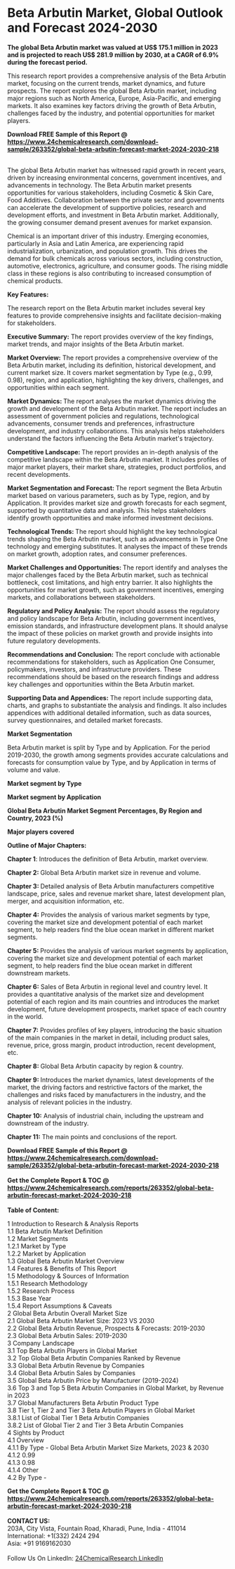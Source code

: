 <h1>Beta Arbutin Market, Global Outlook and Forecast 2024-2030</h1><p><strong>The global Beta Arbutin market was valued at US$ 175.1 million in 2023 and is projected to reach US$ 281.9 million by 2030, at a CAGR of 6.9% during the forecast period.</strong></p><p>
</p><p>This research report provides a comprehensive analysis of the Beta Arbutin market, focusing on the current trends, market dynamics, and future prospects. The report explores the global Beta Arbutin market, including major regions such as North America, Europe, Asia-Pacific, and emerging markets. It also examines key factors driving the growth of Beta Arbutin, challenges faced by the industry, and potential opportunities for market players.</p><div><b>Download FREE Sample of this Report @ 
            <a href="https://www.24chemicalresearch.com/download-sample/263352/global-beta-arbutin-forecast-market-2024-2030-218">
            https://www.24chemicalresearch.com/download-sample/263352/global-beta-arbutin-forecast-market-2024-2030-218</a></b></div><br><p>
</p><p>The global Beta Arbutin market has witnessed rapid growth in recent years, driven by increasing environmental concerns, government incentives, and advancements in technology. The Beta Arbutin market presents opportunities for various stakeholders, including Cosmetic &amp; Skin Care, Food Additives. Collaboration between the private sector and governments can accelerate the development of supportive policies, research and development efforts, and investment in Beta Arbutin market. Additionally, the growing consumer demand present avenues for market expansion.</p><p>
</p><p>
Chemical is an important driver of this industry. Emerging economies, particularly in Asia and Latin America, are experiencing rapid industrialization, urbanization, and population growth. This drives the demand for bulk chemicals across various sectors, including construction, automotive, electronics, agriculture, and consumer goods. The rising middle class in these regions is also contributing to increased consumption of chemical products.</p><p>
<strong>Key Features:</strong></p><p>
The research report on the Beta Arbutin market includes several key features to provide comprehensive insights and facilitate decision-making for stakeholders.</p><p>
<strong>Executive Summary:</strong> The report provides overview of the key findings, market trends, and major insights of the Beta Arbutin market.</p><p>
<strong>Market Overview:</strong> The report provides a comprehensive overview of the Beta Arbutin market, including its definition, historical development, and current market size. It covers market segmentation by Type (e.g., 0.99, 0.98), region, and application, highlighting the key drivers, challenges, and opportunities within each segment.</p><p>
<strong>Market Dynamics: </strong>The report analyses the market dynamics driving the growth and development of the Beta Arbutin market. The report includes an assessment of government policies and regulations, technological advancements, consumer trends and preferences, infrastructure development, and industry collaborations. This analysis helps stakeholders understand the factors influencing the Beta Arbutin market's trajectory.</p><p>
<strong>Competitive Landscape: </strong>The report provides an in-depth analysis of the competitive landscape within the Beta Arbutin market. It includes profiles of major market players, their market share, strategies, product portfolios, and recent developments.</p><p>
<strong>Market Segmentation and Forecast: </strong>The report segment the Beta Arbutin market based on various parameters, such as by Type, region, and by Application. It provides market size and growth forecasts for each segment, supported by quantitative data and analysis. This helps stakeholders identify growth opportunities and make informed investment decisions.</p><p>
<strong>Technological Trends: </strong>The report should highlight the key technological trends shaping the Beta Arbutin market, such as advancements in Type One technology and emerging substitutes. It analyses the impact of these trends on market growth, adoption rates, and consumer preferences.</p><p>
<strong>Market Challenges and Opportunities: </strong>The report identify and analyses the major challenges faced by the Beta Arbutin market, such as technical bottleneck, cost limitations, and high entry barrier. It also highlights the opportunities for market growth, such as government incentives, emerging markets, and collaborations between stakeholders.</p><p>
<strong>Regulatory and Policy Analysis:</strong> The report should assess the regulatory and policy landscape for Beta Arbutin, including government incentives, emission standards, and infrastructure development plans. It should analyse the impact of these policies on market growth and provide insights into future regulatory developments.</p><p>
<strong>Recommendations and Conclusion:</strong> The report conclude with actionable recommendations for stakeholders, such as Application One Consumer, policymakers, investors, and infrastructure providers. These recommendations should be based on the research findings and address key challenges and opportunities within the Beta Arbutin market.</p><p>
<strong>Supporting Data and Appendices:</strong> The report include supporting data, charts, and graphs to substantiate the analysis and findings. It also includes appendices with additional detailed information, such as data sources, survey questionnaires, and detailed market forecasts.</p><p>
<strong>Market Segmentation</strong></p><p>
Beta Arbutin market is split by Type and by Application. For the period 2019-2030, the growth among segments provides accurate calculations and forecasts for consumption value by Type, and by Application in terms of volume and value.</p><p>
<strong>Market segment by Type</strong></p><p>
</p><p>
</p><p><strong>Market segment by Application</strong></p><p>
</p><p>
</p><p><strong>Global Beta Arbutin Market Segment Percentages, By Region and Country, 2023 (%)</strong></p><p>
</p><p>
<strong>Major players covered</strong></p><p>
</p><p>
<strong>Outline of Major Chapters:</strong></p><p>
</p><p><strong>Chapter 1</strong>: Introduces the definition of Beta Arbutin, market overview.</p><p>
<strong>Chapter 2: </strong>Global Beta Arbutin market size in revenue and volume.</p><p>
<strong>Chapter 3: </strong>Detailed analysis of Beta Arbutin manufacturers competitive landscape, price, sales and revenue market share, latest development plan, merger, and acquisition information, etc.</p><p>
<strong>Chapter 4:</strong> Provides the analysis of various market segments by type, covering the market size and development potential of each market segment, to help readers find the blue ocean market in different market segments.</p><p>
<strong>Chapter 5: </strong>Provides the analysis of various market segments by application, covering the market size and development potential of each market segment, to help readers find the blue ocean market in different downstream markets.</p><p>
<strong>Chapter 6:</strong> Sales of Beta Arbutin in regional level and country level. It provides a quantitative analysis of the market size and development potential of each region and its main countries and introduces the market development, future development prospects, market space of each country in the world.</p><p>
<strong>Chapter 7:</strong> Provides profiles of key players, introducing the basic situation of the main companies in the market in detail, including product sales, revenue, price, gross margin, product introduction, recent development, etc.</p><p>
<strong>Chapter 8: </strong>Global Beta Arbutin capacity by region &amp; country.</p><p>
<strong>Chapter 9: </strong>Introduces the market dynamics, latest developments of the market, the driving factors and restrictive factors of the market, the challenges and risks faced by manufacturers in the industry, and the analysis of relevant policies in the industry.</p><p>
<strong>Chapter 10:</strong> Analysis of industrial chain, including the upstream and downstream of the industry.</p><p>
<strong>Chapter 11:</strong> The main points and conclusions of the report.</p><div><b>Download FREE Sample of this Report @ 
            <a href="https://www.24chemicalresearch.com/download-sample/263352/global-beta-arbutin-forecast-market-2024-2030-218">
            https://www.24chemicalresearch.com/download-sample/263352/global-beta-arbutin-forecast-market-2024-2030-218</a></b></div><br><div><b>Get the Complete Report & TOC @ 
            <a href="https://www.24chemicalresearch.com/reports/263352/global-beta-arbutin-forecast-market-2024-2030-218">
            https://www.24chemicalresearch.com/reports/263352/global-beta-arbutin-forecast-market-2024-2030-218</a></b></div><br>
            <b>Table of Content:</b><p>1 Introduction to Research & Analysis Reports<br />
    1.1 Beta Arbutin Market Definition<br />
    1.2 Market Segments<br />
        1.2.1 Market by Type<br />
        1.2.2 Market by Application<br />
    1.3 Global Beta Arbutin Market Overview<br />
    1.4 Features & Benefits of This Report<br />
    1.5 Methodology & Sources of Information<br />
        1.5.1 Research Methodology<br />
        1.5.2 Research Process<br />
        1.5.3 Base Year<br />
        1.5.4 Report Assumptions & Caveats<br />
2 Global Beta Arbutin Overall Market Size<br />
    2.1 Global Beta Arbutin Market Size: 2023 VS 2030<br />
    2.2 Global Beta Arbutin Revenue, Prospects & Forecasts: 2019-2030<br />
    2.3 Global Beta Arbutin Sales: 2019-2030<br />
3 Company Landscape<br />
    3.1 Top Beta Arbutin Players in Global Market<br />
    3.2 Top Global Beta Arbutin Companies Ranked by Revenue<br />
    3.3 Global Beta Arbutin Revenue by Companies<br />
    3.4 Global Beta Arbutin Sales by Companies<br />
    3.5 Global Beta Arbutin Price by Manufacturer (2019-2024)<br />
    3.6 Top 3 and Top 5 Beta Arbutin Companies in Global Market, by Revenue in 2023<br />
    3.7 Global Manufacturers Beta Arbutin Product Type<br />
    3.8 Tier 1, Tier 2 and Tier 3 Beta Arbutin Players in Global Market<br />
        3.8.1 List of Global Tier 1 Beta Arbutin Companies<br />
        3.8.2 List of Global Tier 2 and Tier 3 Beta Arbutin Companies<br />
4 Sights by Product<br />
    4.1 Overview<br />
        4.1.1 By Type - Global Beta Arbutin Market Size Markets, 2023 & 2030<br />
        4.1.2 0.99<br />
        4.1.3 0.98<br />
        4.1.4 Other<br />
    4.2 By Type -</p><div><b>Get the Complete Report & TOC @ 
            <a href="https://www.24chemicalresearch.com/reports/263352/global-beta-arbutin-forecast-market-2024-2030-218">
            https://www.24chemicalresearch.com/reports/263352/global-beta-arbutin-forecast-market-2024-2030-218</a></b></div><br><b>CONTACT US:</b><br>
            203A, City Vista, Fountain Road, Kharadi, Pune, India - 411014<br>
            International: +1(332) 2424 294<br>
            Asia: +91 9169162030 <br><br>
            Follow Us On LinkedIn: <a href="https://www.linkedin.com/company/24chemicalresearch/">24ChemicalResearch LinkedIn</a>
